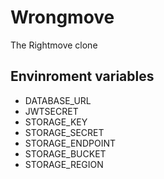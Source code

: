 # Wrongmove

The Rightmove clone

## Envinroment variables

- DATABASE_URL
- JWTSECRET
- STORAGE_KEY
- STORAGE_SECRET
- STORAGE_ENDPOINT
- STORAGE_BUCKET
- STORAGE_REGION
